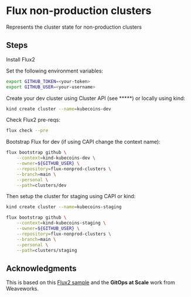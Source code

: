 # Flux non-production clusters

Represents the cluster state for non-production clusters

## Steps

Install Flux2

Set the following environment variables:

```bash
export GITHUB_TOKEN=<your-token>
export GITHUB_USER=<your-username>
```

Create your dev cluster using Cluster API (see *****) or locally using kind:

```bash
kind create cluster --name=kubecoins-dev
```

Check Flux2 pre-reqs:

```bash
flux check --pre
```

Bootstrap Flux for dev (if using CAPI change the context name):

```bash
flux bootstrap github \
    --context=kind-kubecoins-dev \
    --owner=${GITHUB_USER} \
    --repository=flux-nonprod-clusters \
    --branch=main \
    --personal \
    --path=clusters/dev
```

Then setup the cluster for staging using CAPI or kind:

```bash
kind create cluster --name=kubecoins-staging

flux bootstrap github \
    --context=kind-kubecoins-staging \
    --owner=${GITHUB_USER} \
    --repository=flux-nonprod-clusters \
    --branch=main \
    --personal \
    --path=clusters/staging
```


## Acknowledgments
This is based on this [Flux2 sample](https://github.com/fluxcd/flux2-kustomize-helm-example) and the **GitOps at Scale** work from Weaveworks.
